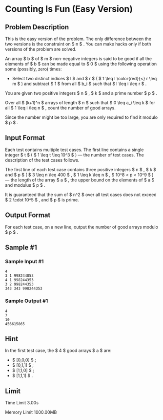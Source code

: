 # Counting Is Fun (Easy Version)

## Problem Description

This is the easy version of the problem. The only difference between the two versions is the constraint on $ n $ . You can make hacks only if both versions of the problem are solved.

An array $ b $ of $ m $ non-negative integers is said to be good if all the elements of $ b $ can be made equal to $ 0 $ using the following operation some (possibly, zero) times:

- Select two distinct indices $ l $ and $ r $ ( $ 1 \leq l \color{red}{<} r \leq m $ ) and subtract $ 1 $ from all $ b_i $ such that $ l \leq i \leq r $ .

You are given two positive integers $ n $ , $ k $ and a prime number $ p $ .

Over all $ (k+1)^n $ arrays of length $ n $ such that $ 0 \leq a_i \leq k $ for all $ 1 \leq i \leq n $ , count the number of good arrays.

Since the number might be too large, you are only required to find it modulo $ p $ .

## Input Format

Each test contains multiple test cases. The first line contains a single integer $ t $ ( $ 1 \leq t \leq 10^3 $ ) — the number of test cases. The description of the test cases follows.

The first line of each test case contains three positive integers $ n $ , $ k $ and $ p $ ( $ 3 \leq n \leq 400 $ , $ 1 \leq k \leq n $ , $ 10^8 < p < 10^9 $ ) — the length of the array $ a $ , the upper bound on the elements of $ a $ and modulus $ p $ .

It is guaranteed that the sum of $ n^2 $ over all test cases does not exceed $ 2 \cdot 10^5 $ , and $ p $ is prime.

## Output Format

For each test case, on a new line, output the number of good arrays modulo $ p $ .

## Sample #1

### Sample Input #1

```
4
3 1 998244853
4 1 998244353
3 2 998244353
343 343 998244353
```

### Sample Output #1

```
4
7
10
456615865
```

## Hint

In the first test case, the $ 4 $ good arrays $ a $ are:

- $ [0,0,0] $ ;
- $ [0,1,1] $ ;
- $ [1,1,0] $ ;
- $ [1,1,1] $ .

## Limit



Time Limit
3.00s

Memory Limit
1000.00MB